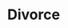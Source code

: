 ---
title: Divorce
crosslinks:
- youtubefactsbot
- DeadBedrooms
- MGTOW
- survivinginfidelity
- youtubot
- legaladvice
- stepparents
- adultery
- Divorcedonts
- BPDlovedones
- AskReddit
- autourbanbot
- financialindependence
- exmormon
- BreakUps
- NarcissisticAbuse
- Marriage
- datingoverthirty
- Custody
- alotabot
---